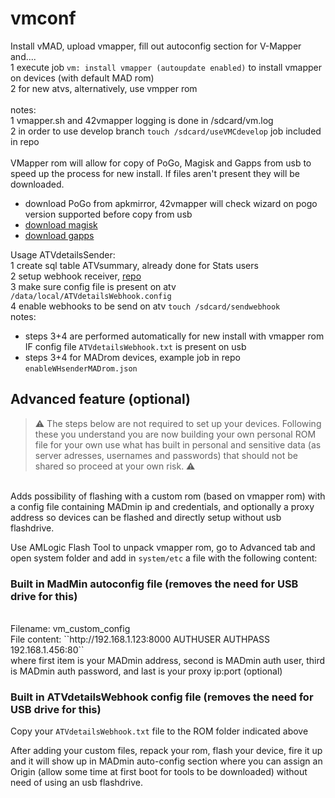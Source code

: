 
# vmconf

Install vMAD, upload vmapper, fill out autoconfig section for V-Mapper and....<BR>
1 execute job ``vm: install vmapper (autoupdate enabled)`` to install vmapper on devices (with default MAD rom)<BR>
2 for new atvs, alternatively, use vmpper rom <BR> 
<BR>
notes:<BR>
1 vmapper.sh and 42vmapper logging is done in /sdcard/vm.log<BR>
2 in order to use develop branch ``touch /sdcard/useVMCdevelop`` job included in repo<BR> 
<BR>
VMapper rom will allow for copy of PoGo, Magisk and Gapps from usb to speed up the process for new install. If files aren't present they will be downloaded.<BR>
- download PoGo from apkmirror, 42vmapper will check wizard on pogo version supported before copy from usb<BR>
- [download magisk](https://github.com/Map-A-Droid/MAD-ATV/raw/master/Magisk-v20.3.zip)<BR>
- [download gapps](https://madatv.b-cdn.net/open_gapps-arm64-7.1-pico-20200715.zip)<BR>

Usage ATVdetailsSender:<BR>
1 create sql table ATVsummary, already done for Stats users<BR>
2 setup webhook receiver, [repo](https://github.com/v-mapper/rdmVM/tree/main/wh_receiver)<BR>
3 make sure config file is present on atv `/data/local/ATVdetailsWebhook.config`<BR>
4 enable webhooks to be send on atv ``touch /sdcard/sendwebhook``<BR>
notes:
- steps 3+4 are performed automatically for new install with vmapper rom IF config file ``ATVdetailsWebhook.txt`` is present on usb<BR>
- steps 3+4 for MADrom devices, example job in repo ``enableWHsenderMADrom.json``<BR> 


## **Advanced feature (optional)**
> ⚠️ The steps below are not required to set up your devices. Following these you understand you are now building your own personal ROM file for your own use what has built in personal and sensitive data (as server adresses, usernames and passwords) that should not be shared so proceed at your own risk. ⚠️<BR>
<BR>
Adds possibility of flashing with a custom rom (based on vmapper rom) with a config file containing MADmin ip and credentials, and optionally a proxy address so devices can be flashed and directly setup without usb flashdrive.<BR>

Use AMLogic Flash Tool to unpack vmapper rom, go to Advanced tab and open system folder and add in ``system/etc`` a file with the following content:<BR>

### Built in MadMin autoconfig file (removes the need for USB drive for this)
<BR>
Filename: vm_custom_config <BR>
File content: ``http://192.168.1.123:8000 AUTHUSER AUTHPASS 192.168.1.456:80`` <BR>
where first item is your MADmin address, second is MADmin auth user, third is MADmin auth password, and last is your proxy ip:port (optional)

### Built in ATVdetailsWebhook config file (removes the need for USB drive for this) 
Copy your ``ATVdetailsWebhook.txt`` file to the ROM folder indicated above

After adding your custom files, repack your rom, flash your device, fire it up and it will show up in MADmin auto-config section where you can assign an Origin (allow some time at first boot for tools to be downloaded) without need of using an usb flashdrive.
